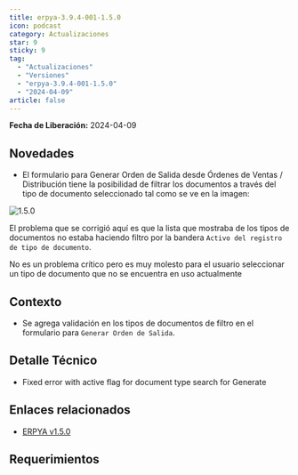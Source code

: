 ```yaml
---
title: erpya-3.9.4-001-1.5.0
icon: podcast
category: Actualizaciones
star: 9
sticky: 9
tag:
  - "Actualizaciones"
  - "Versiones"
  - "erpya-3.9.4-001-1.5.0"
  - "2024-04-09"
article: false
---
```


**Fecha de Liberación:** 2024-04-09

## Novedades

- El formulario para Generar Orden de Salida desde Órdenes de Ventas / Distribución tiene la posibilidad de filtrar los documentos a través del tipo de documento seleccionado tal como se ve en la imagen:

![1.5.0](/assets/img/downloads/updates/resources/adempiere-1.5.0.png)

El problema que se corrigió aquí es que la lista que mostraba de los tipos de documentos no estaba haciendo filtro por la bandera `Activo del registro de tipo de documento`.

No es un problema crítico pero es muy molesto para el usuario seleccionar un tipo de documento que no se encuentra en uso actualmente

## Contexto

- Se agrega validación en los tipos de documentos de filtro en el formulario para `Generar Orden de Salida`.

## Detalle Técnico

- Fixed error with active flag for document type search for Generate

## Enlaces relacionados

- [ERPYA v1.5.0](https://github.com/erpya/adempiere_patch_zk/releases/tag/1.5.0)

## Requerimientos
